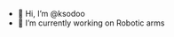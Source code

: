 - 👋 Hi, I’m @ksodoo
- 🌱 I’m currently working on Robotic arms

<!---
ksodoo/ksodoo is a ✨ special ✨ repository because its `README.md` (this file) appears on your GitHub profile.
You can click the Preview link to take a look at your changes.
--->
